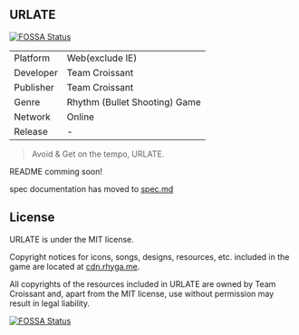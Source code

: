 ## URLATE
[![FOSSA Status](https://app.fossa.com/api/projects/git%2Bgithub.com%2FTeam-Croissant%2FURLATE.svg?type=shield)](https://app.fossa.com/projects/git%2Bgithub.com%2FTeam-Croissant%2FURLATE?ref=badge_shield)

<table>
  <tr>
    <td>Platform</td>
    <td>Web(exclude IE)</td>
  </tr>
  <tr>
    <td>Developer</td>
    <td>Team Croissant</td>
  </tr>
  <tr>
    <td>Publisher</td>
    <td>Team Croissant</td>
  </tr>
  <tr>
    <td>Genre</td>
    <td>Rhythm (Bullet Shooting) Game</td>
  </tr>
  <tr>
    <td>Network</td>
    <td>Online</td>
  </tr>
  <tr>
    <td>Release</td>
    <td>-</td>
  </tr>
</table>

> Avoid & Get on the tempo, URLATE.

README comming soon!

spec documentation has moved to [spec.md](https://github.com/Team-Croissant/URLATE/blob/master/spec.md)

## License

URLATE is under the MIT license.

Copyright notices for icons, songs, designs, resources, etc. included in the game are located at [cdn.rhyga.me](https://cdn.rhyga.me).

All copyrights of the resources included in URLATE are owned by Team Croissant and, apart from the MIT license, use without permission may result in legal liability.

[![FOSSA Status](https://app.fossa.com/api/projects/git%2Bgithub.com%2FTeam-Croissant%2FURLATE.svg?type=large)](https://app.fossa.com/projects/git%2Bgithub.com%2FTeam-Croissant%2FURLATE?ref=badge_large)
